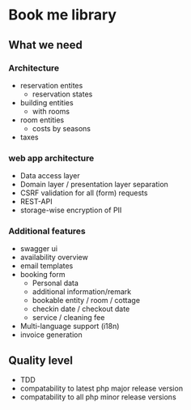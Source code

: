# Book me library

## What we need

### Architecture
* reservation entites
  * reservation states
* building entities
  * with rooms 
* room entities
	* costs by seasons
* taxes

### web app architecture
* Data access layer
* Domain layer / presentation layer separation
* CSRF validation for all (form) requests
* REST-API
* storage-wise encryption of PII

### Additional features
* swagger ui
* availability overview
* email templates
* booking form
	* Personal data
	* additional information/remark
	* bookable entity / room / cottage
	* checkin date / checkout date
	* service / cleaning fee
* Multi-language support (i18n)
* invoice generation

## Quality level
* TDD
* compatability to latest php major release version
* compatability to all php minor release versions

